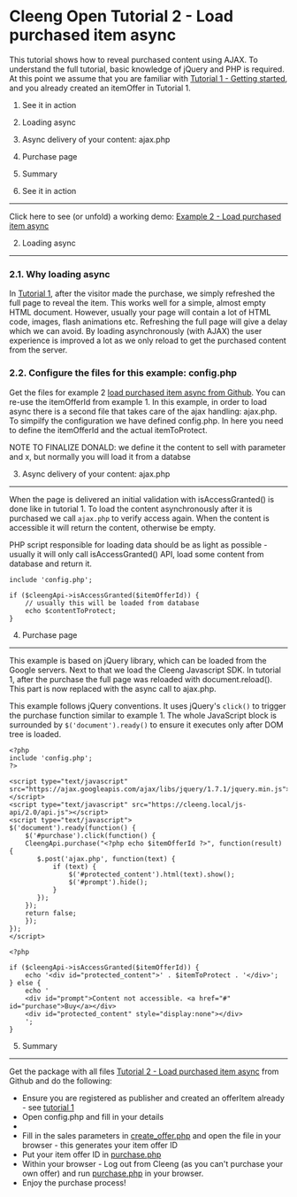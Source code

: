 Cleeng Open Tutorial 2 - Load purchased item async
==========================================================

This tutorial shows how to reveal purchased content using AJAX. To understand the full tutorial, basic knowledge of
jQuery and PHP is required. At this point we assume that you are familiar with [Tutorial 1 - Getting started](), and you already created an itemOffer in Tutorial 1. 

1. See it in action
2. Loading async
3. Async delivery of your content: ajax.php
4. Purchase page
5. Summary


1. See it in action
-------------------

Click here to see (or unfold) a working demo: [Example 2 - Load purchased item async]()


2. Loading async
---------------

### 2.1. Why loading async
In [Tutorial 1](), after the visitor made the purchase, we simply refreshed the full page to reveal the item. This works well for a simple, almost empty HTML document. However, usually your page will contain a lot of HTML code, images, flash animations etc. Refreshing the full page will give a delay which we can avoid. By loading asynchronously (with AJAX) the user experience is improved a lot as we only reload to get the purchased content from the server.

### 2.2. Configure the files for this example: config.php
Get the files for example 2 [load purchased item async from Github](). You can re-use the itemOfferId from example 1. In this example, in order to load async there is a second file that takes care of the ajax handling: ajax.php. To simpilfy the configuration we have defined config.php. In here you need to define the itemOfferId and the actual itemToProtect.

NOTE TO FINALIZE DONALD: we define it the content to sell with parameter and x, but normally you will load it from a databse

3. Async delivery of your content: ajax.php
---------------------
When the page is delivered an initial validation with isAccessGranted() is done like in tutorial 1.  To load the content asynchronously after it is purchased we call `ajax.php` to verify access again. When the content is accessible it will return the content, otherwise be empty.

PHP script responsible for loading data should be as light as possible - usually it will only call isAccessGranted() API,
load some content from database and return it. 


	include 'config.php';

	if ($cleengApi->isAccessGranted($itemOfferId)) {
    	// usually this will be loaded from database
    	echo $contentToProtect;
	} 


4. Purchase page
-----------------------

This example is based on jQuery library, which can be loaded from the Google servers. Next to that we load the Cleeng Javascript SDK. In tutorial 1, after the purchase the full page was reloaded with document.reload(). This part is now replaced with the async call to ajax.php.

This example follows jQuery conventions. It uses jQuery's `click()` to trigger the purchase function similar to example 1. The whole JavaScript block is surrounded by `$('document').ready()` to ensure it executes only after DOM tree is loaded.

  	<?php
	include 'config.php';
	?>
    
    <script type="text/javascript" src="https://ajax.googleapis.com/ajax/libs/jquery/1.7.1/jquery.min.js"></script>
	<script type="text/javascript" src="https://cleeng.local/js-api/2.0/api.js"></script>
	<script type="text/javascript">
	$('document').ready(function() {
   		$('#purchase').click(function() {
       	CleengApi.purchase("<?php echo $itemOfferId ?>", function(result) {
           $.post('ajax.php', function(text) {
               if (text) {
                   $('#protected_content').html(text).show();
                   $('#prompt').hide();
               }
           });
       	});
       	return false;
   		});
	});
	</script>
	
	<?php

	if ($cleengApi->isAccessGranted($itemOfferId)) {
   		echo '<div id="protected_content">' . $itemToProtect . '</div>';
	} else {
  		echo '
   		<div id="prompt">Content not accessible. <a href="#" id="purchase">Buy</a></div>
   		<div id="protected_content" style="display:none"></div>
   		';
	}

5. Summary
--------------------

Get the package with all files [Tutorial 2 - Load purchased item async](http://github.com/cleeng/) from Github and do the following:

* Ensure you are registered as publisher and created an offerItem already - see [tutorial 1]()
* Open config.php and fill in your details
* 
* Fill in the sales parameters in [create_offer.php](http://github.com/cleeng) and open the file in your browser - this generates your item offer ID
* Put your item offer ID in [purchase.php](http://github.com/cleeng)
* Within your browser - Log out from Cleeng (as you can't purchase your own offer) and run [purchase.php](http://github.com/cleeng) in your browser. 
* Enjoy the purchase process!